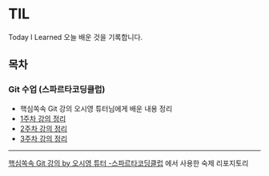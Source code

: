 # TIL
Today I Learned 오늘 배운 것을 기록합니다.

## 목차
### Git 수업 (스파르타코딩클럽)
- 핵심쏙속 Git 강의 오시영 튜터님에게 배운 내용 정리
- [1주차 강의 정리](/git_week01.txt)
- [2주차 강의 정리](/git_week02.txt)
- [3주차 강의 정리](/git_week03.txt)

-----
[핵심쏙속 Git 강의 by 오시영 튜터 -스파르타코딩클럽](https://spartacodingclub.kr/online/git) 에서 사용한 숙제 리포지토리
